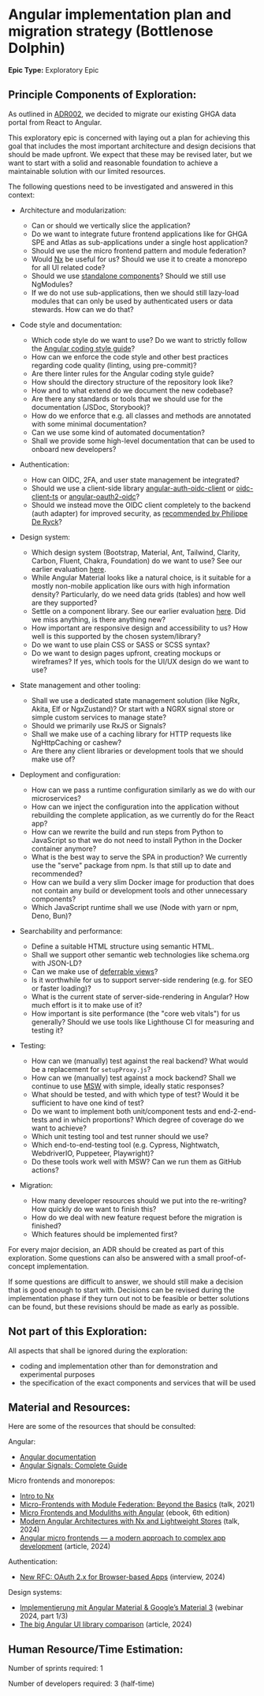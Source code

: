 # Angular implementation plan and migration strategy (Bottlenose Dolphin)

**Epic Type:** Exploratory Epic

## Principle Components of Exploration:

As outlined in [ADR002](https://github.com/ghga-de/adrs/blob/main/docs/adrs/adr002_angular_as_frontend_framework.md), we decided to migrate our existing GHGA data portal from React to Angular.

This exploratory epic is concerned with laying out a plan for achieving this goal that includes the most important architecture and design decisions that should be made upfront. We expect that these may be revised later, but we want to start with a solid and reasonable foundation to achieve a maintainable solution with our limited resources.

The following questions need to be investigated and answered in this context:

- Architecture and modularization:
  - Can or should we vertically slice the application?
  - Do we want to integrate future frontend applications like for GHGA SPE and Atlas as sub-applications under a single host application?
  - Should we use the micro frontend pattern and module federation?
  - Would [Nx](https://nx.dev/getting-started/why-nx) be useful for us? Should we use it to create a monorepo for all UI related code?
  - Should we use [standalone components](https://v17.angular.io/guide/standalone-components)? Should we still use NgModules?
  - If we do not use sub-applications, then we should still lazy-load modules that can only be used by authenticated users or data stewards. How can we do that?

- Code style and documentation:
  - Which code style do we want to use? Do we want to strictly follow the [Angular coding style guide](https://angular.dev/style-guide)?
  - How can we enforce the code style and other best practices regarding code quality (linting, using pre-commit)?
  - Are there linter rules for the Angular coding style guide?
  - How should the directory structure of the repository look like?
  - How and to what extend do we document the new codebase?
  - Are there any standards or tools that we should use for the documentation (JSDoc, Storybook)?
  - How do we enforce that e.g. all classes and methods are annotated with some minimal documentation?
  - Can we use some kind of automated documentation?
  - Shall we provide some high-level documentation that can be used to onboard new developers?

- Authentication:
  - How can OIDC, 2FA, and user state management be integrated?
  - Should we use a client-side library [angular-auth-oidc-client](https://github.com/damienbod/angular-auth-oidc-client) or [oidc-client-ts](https://github.com/authts/oidc-client-ts) or [angular-oauth2-oidc](https://github.com/manfredsteyer/angular-oauth2-oidc)?
  - Should we instead move the OIDC client completely to the backend (auth adapter) for improved security, as [recommended by Philippe De Ryck](https://www.youtube.com/live/mORR3hpMaJQ)?

- Design system:
  - Which design system (Bootstrap, Material, Ant, Tailwind, Clarity, Carbon, Fluent, Chakra, Foundation) do we want to use? See our earlier evaluation [here](https://github.com/ghga-de/adrs/pull/5/).
  - While Angular Material looks like a natural choice, is it suitable for a mostly non-mobile application like ours with high information density? Particularly, do we need data grids (tables) and how well are they supported?
  - Settle on a component library. See our earlier evaluation [here](https://github.com/ghga-de/adrs/pull/9). Did we miss anything, is there anything new?
  - How important are responsive design and accessibility to us? How well is this supported by the chosen system/library?
  - Do we want to use plain CSS or SASS or SCSS syntax?
  - Do we want to design pages upfront, creating mockups or wireframes? If yes, which tools for the UI/UX design do we want to use?

- State management and other tooling:
  - Shall we use a dedicated state management solution (like NgRx, Akita, Elf or NgxZustand)? Or start with a NGRX signal store or simple custom services to manage state?
  - Should we primarily use RxJS or Signals?
  - Shall we make use of a caching library for HTTP requests like NgHttpCaching or cashew?
  - Are there any client libraries or development tools that we should make use of?

- Deployment and configuration:
  - How can we pass a runtime configuration similarly as we do with our microservices?
  - How can we inject the configuration into the application without rebuilding the complete application, as we currently do for the React app?
  - How can we rewrite the build and run steps from Python to JavaScript so that we do not need to install Python in the Docker container anymore?
  - What is the best way to serve the SPA in production? We currently use the "serve" package from npm. Is that still up to date and recommended?
  - How can we build a very slim Docker image for production that does not contain any build or development tools and other unnecessary components?
  - Which JavaScript runtime shall we use (Node with yarn or npm, Deno, Bun)?

- Searchability and performance:
  - Define a suitable HTML structure using semantic HTML.
  - Shall we support other semantic web technologies like schema.org with JSON-LD?
  - Can we make use of [deferrable views](https://angular.dev/guide/defer)?
  - Is it worthwhile for us to support server-side rendering (e.g. for SEO or faster loading)?
  - What is the current state of server-side-rendering in Angular? How much effort is it to make use of it?
  - How important is site performance (the "core web vitals") for us generally? Should we use tools like Lighthouse CI for measuring and testing it?

- Testing:
  - How can we (manually) test against the real backend? What would be a replacement for `setupProxy.js`?
  - How can we (manually) test against a mock backend? Shall we continue to use [MSW](https://mswjs.io/) with simple, ideally static responses?
  - What should be tested, and with which type of test? Would it be sufficient to have one kind of test?
  - Do we want to implement both unit/component tests and end-2-end-tests and in which proportions? Which degree of coverage do we want to achieve?
  - Which unit testing tool and test runner should we use?
  - Which end-to-end-testing tool (e.g. Cypress, Nightwatch, WebdriverIO, Puppeteer, Playwright)?
  - Do these tools work well with MSW? Can we run them as GitHub actions?

- Migration:
  - How many developer resources should we put into the re-writing? How quickly do we want to finish this?
  - How do we deal with new feature request before the migration is finished?
  - Which features should be implemented first?

For every major decision, an ADR should be created as part of this exploration.
Some questions can also be answered with a small proof-of-concept implementation.

If some questions are difficult to answer, we should still make a decision that is good enough to start with. Decisions can be revised during the implementation phase if they turn out not to be feasible or better solutions can be found, but these revisions should be made as early as possible.

## Not part of this Exploration:

All aspects that shall be ignored during the exploration:

- coding and implementation other than for demonstration and experimental purposes
- the specification of the exact components and services that will be used

## Material and Resources:

Here are some of the resources that should be consulted:

Angular:
- [Angular documentation](https://angular.dev)
- [Angular Signals: Complete Guide](https://blog.angular-university.io/angular-signals/)

Micro frontends and monorepos:
- [Intro to Nx](https://nx.dev/getting-started/intro)
- [Micro-Frontends with Module Federation: Beyond the Basics](https://www.youtube.com/watch?v=8peHqzO7oqE) (talk, 2021)
- [Micro Frontends and Moduliths with Angular](https://www.angulararchitects.io/en/ebooks/micro-frontends-and-moduliths-with-angular/) (ebook, 6th edition)
- [Modern Angular Architectures with Nx and Lightweight Stores](https://www.youtube.com/watch?v=Plsoiz1f6us) (talk, 2024)
- [Angular micro frontends — a modern approach to complex app development](https://angular.love/angular-micro-frontends-a-modern-approach-to-complex-app-development/) (article, 2024)

Authentication:
- [New RFC: OAuth 2.x for Browser-based Apps](https://www.youtube.com/live/mORR3hpMaJQ) (interview, 2024)

Design systems:
- [Implementierung mit Angular Material & Google’s Material 3](https://www.youtube.com/watch?v=h7zW9FCvU0A) (webinar 2024, part 1/3)
- [The big Angular UI library comparison](https://dev.to/kinginit/the-big-angular-ui-library-comparison-4ifp) (article, 2024)

## Human Resource/Time Estimation:

Number of sprints required: 1

Number of developers required: 3 (half-time)
